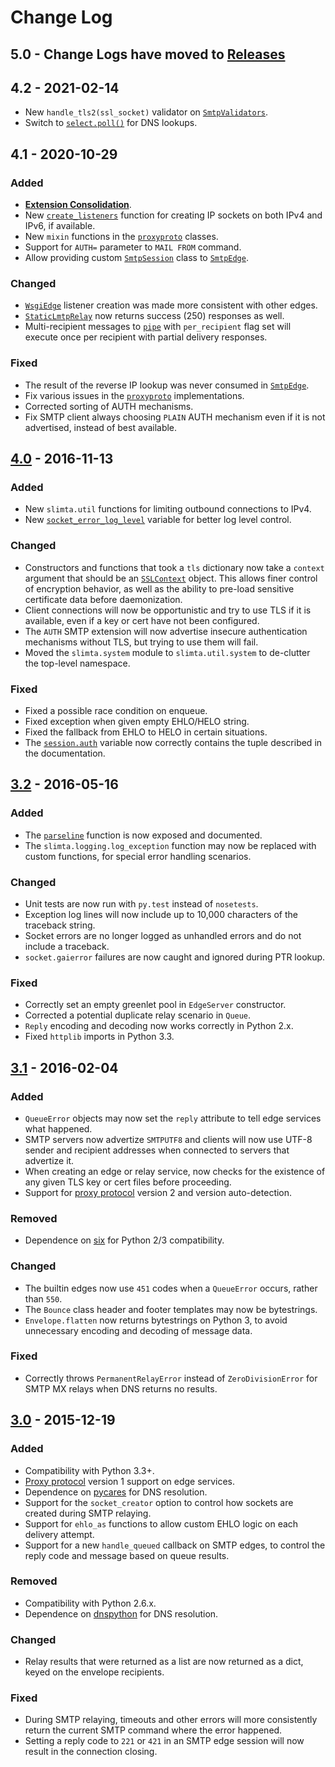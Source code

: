 
# Change Log

## 5.0 - Change Logs have moved to [Releases][18]

## 4.2 - 2021-02-14

- New `handle_tls2(ssl_socket)` validator on [`SmtpValidators`][16].
- Switch to [`select.poll()`][17] for DNS lookups.

## 4.1 - 2020-10-29

### Added

- [**Extension Consolidation**][15].
- New [`create_listeners`][10] function for creating IP sockets on both IPv4
  and IPv6, if available.
- New `mixin` functions in the [`proxyproto`][12] classes.
- Support for `AUTH=` parameter to `MAIL FROM` command.
- Allow providing custom [`SmtpSession`][8] class to [`SmtpEdge`][9].

### Changed

- [`WsgiEdge`][11] listener creation was made more consistent with other edges.
- [`StaticLmtpRelay`][13] now returns success (250) responses as well.
- Multi-recipient messages to [`pipe`][14] with `per_recipient` flag set will
  execute once per recipient with partial delivery responses.

### Fixed

- The result of the reverse IP lookup was never consumed in [`SmtpEdge`][9].
- Fix various issues in the [`proxyproto`][12] implementations.
- Corrected sorting of AUTH mechanisms.
- Fix SMTP client always choosing `PLAIN` AUTH mechanism even if it is not
  advertised, instead of best available.

## [4.0] - 2016-11-13

### Added

- New `slimta.util` functions for limiting outbound connections to IPv4.
- New [`socket_error_log_level`][6] variable for better log level control.

### Changed

- Constructors and functions that took a `tls` dictionary now take a `context`
  argument that should be an [`SSLContext`][7] object. This allows finer
  control of encryption behavior, as well as the ability to pre-load sensitive
  certificate data before daemonization.
- Client connections will now be opportunistic and try to use TLS if it is
  available, even if a key or cert have not been configured.
- The `AUTH` SMTP extension will now advertise insecure authentication
  mechanisms without TLS, but trying to use them will fail.
- Moved the `slimta.system` module to `slimta.util.system` to de-clutter the
  top-level namespace.

### Fixed

- Fixed a possible race condition on enqueue.
- Fixed exception when given empty EHLO/HELO string.
- Fixed the fallback from EHLO to HELO in certain situations.
- The [`session.auth`][8] variable now correctly contains the tuple described
  in the documentation.

## [3.2] - 2016-05-16

### Added

- The [`parseline`][5] function is now exposed and documented.
- The `slimta.logging.log_exception` function may now be replaced with custom
  functions, for special error handling scenarios.

### Changed

- Unit tests are now run with `py.test` instead of `nosetests`.
- Exception log lines will now include up to 10,000 characters of the traceback
  string.
- Socket errors are no longer logged as unhandled errors and do not include a
  traceback.
- `socket.gaierror` failures are now caught and ignored during PTR lookup.

### Fixed

- Correctly set an empty greenlet pool in `EdgeServer` constructor.
- Corrected a potential duplicate relay scenario in `Queue`.
- `Reply` encoding and decoding now works correctly in Python 2.x.
- Fixed `httplib` imports in Python 3.3.

## [3.1] - 2016-02-04

### Added

- `QueueError` objects may now set the `reply` attribute to tell edge services
  what happened.
- SMTP servers now advertize `SMTPUTF8` and clients will now use UTF-8 sender
  and recipient addresses when connected to servers that advertize it.
- When creating an edge or relay service, now checks for the existence of any
  given TLS key or cert files before proceeding.
- Support for [proxy protocol][1] version 2 and version auto-detection.

### Removed

- Dependence on [six][4] for Python 2/3 compatibility.

### Changed

- The builtin edges now use `451` codes when a `QueueError` occurs, rather than
  `550`.
- The `Bounce` class header and footer templates may now be bytestrings.
- `Envelope.flatten` now returns bytestrings on Python 3, to avoid unnecessary
  encoding and decoding of message data.

### Fixed

- Correctly throws `PermanentRelayError` instead of `ZeroDivisionError` for
  SMTP MX relays when DNS returns no results.

## [3.0] - 2015-12-19

### Added

- Compatibility with Python 3.3+.
- [Proxy protocol][1] version 1 support on edge services.
- Dependence on [pycares][2] for DNS resolution.
- Support for the `socket_creator` option to control how sockets are created
  during SMTP relaying.
- Support for `ehlo_as` functions to allow custom EHLO logic on each delivery
  attempt.
- Support for a new `handle_queued` callback on SMTP edges, to control the reply
  code and message based on queue results.

### Removed

- Compatibility with Python 2.6.x.
- Dependence on [dnspython][3] for DNS resolution.

### Changed

- Relay results that were returned as a list are now returned as a dict, keyed
  on the envelope recipients.

### Fixed

- During SMTP relaying, timeouts and other errors will more consistently return
  the current SMTP command where the error happened.
- Setting a reply code to `221` or `421` in an SMTP edge session will now result
  in the connection closing.

[1]: http://www.haproxy.org/download/1.5/doc/proxy-protocol.txt
[2]: https://github.com/saghul/pycares
[3]: http://www.dnspython.org/
[4]: https://pythonhosted.org/six/
[5]: https://slimta.org/en/latest/api/slimta.logging.html#slimta.logging.parseline
[6]: https://slimta.org/en/latest/api/slimta.logging.socket.html#slimta.logging.socket.socket_error_log_level
[7]: https://docs.python.org/2.7/library/ssl.html#ssl.SSLContext
[8]: https://slimta.org/en/latest/api/slimta.edge.smtp.html#slimta.edge.smtp.SmtpValidators.session
[9]: https://slimta.org/en/latest/api/slimta.edge.smtp.html#slimta.edge.smtp.SmtpEdge
[10]: http://slimta.org/en/latest/api/slimta.util.html#slimta.util.create_connection_ipv4
[11]: http://slimta.org/en/latest/api/slimta.edge.wsgi.html#slimta.edge.wsgi.WsgiEdge
[12]: http://slimta.org/en/latest/api/slimta.util.proxyproto.html
[13]: http://slimta.org/en/latest/api/slimta.relay.smtp.static.html#slimta.relay.smtp.static.StaticLmtpRelay
[14]: http://slimta.org/en/latest/api/slimta.relay.pipe.html
[15]: https://www.slimta.org/blog/2020-10-30.html
[16]: https://www.slimta.org/api/slimta.edge.smtp.html#slimta.edge.smtp.SmtpValidators
[17]: https://docs.python.org/3/library/select.html#select.poll
[18]: https://github.com/slimta/python-slimta/releases
[3.0]: https://github.com/slimta/python-slimta/issues?q=milestone%3A3.0
[3.1]: https://github.com/slimta/python-slimta/issues?q=milestone%3A3.1
[3.2]: https://github.com/slimta/python-slimta/issues?q=milestone%3A3.2
[4.0]: https://github.com/slimta/python-slimta/issues?q=milestone%3A4.0
